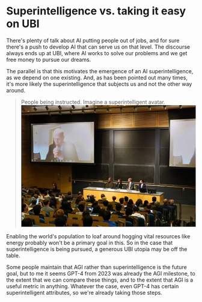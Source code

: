 <post-date date="15 October 2024"/>

# Superintelligence vs. taking it easy on UBI

There's plenty of talk about AI putting people out of jobs, and for sure there's a push to develop AI that can serve us on that level. The discourse always ends up at UBI, where AI works to solve our problems and we get free money to pursue our dreams.

The parallel is that this motivates the emergence of an AI superintelligence, as we depend on one existing. And, as has been pointed out many times, it's more likely the superintelligence that subjects us and not the other way around.

> People being instructed. Imagine a superintelligent avatar.
![{image}{headerless}](./listen.jpg)

Enabling the world's population to loaf around hogging vital resources like energy probably won't be a primary goal in this. So in the case that superintelligence is being pursued, a generous UBI utopia may be off the table.

Some people maintain that AGI rather than superintelligence is the future goal, but to me it seems GPT-4 from 2023 was already the AGI milestone, to the extent that we can compare these things, and to the extent that AGI is a useful metric in anything. Whatever the case, even GPT-4 has certain superintelligent attributes, so we're already taking those steps.
